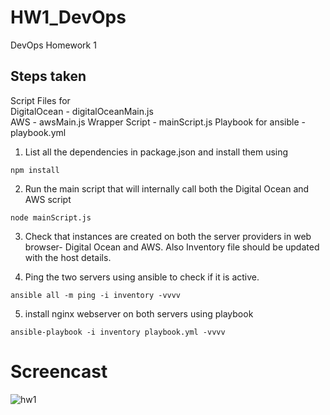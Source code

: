 # HW1_DevOps
DevOps Homework 1


## Steps taken

Script Files for   
DigitalOcean - digitalOceanMain.js  
AWS - awsMain.js
Wrapper Script - mainScript.js
Playbook for ansible - playbook.yml

1. List all the dependencies in package.json and install them using  
  ```
  npm install
  ```

2. Run the main script that will internally call both the Digital Ocean and AWS script
  ```
  node mainScript.js
  ```

3. Check that instances are created on both the server providers in web browser- Digital Ocean and AWS. Also Inventory file should be updated with the host details.

4. Ping the two servers using ansible to check if it is active.
  ```
  ansible all -m ping -i inventory -vvvv
  ```

5. install nginx webserver on both servers using playbook
  ```
  ansible-playbook -i inventory playbook.yml -vvvv
  ```

# Screencast
![hw1](https://cloud.githubusercontent.com/assets/8634231/9923614/0bbe1df6-5cc5-11e5-844f-65b9124abf82.gif)
